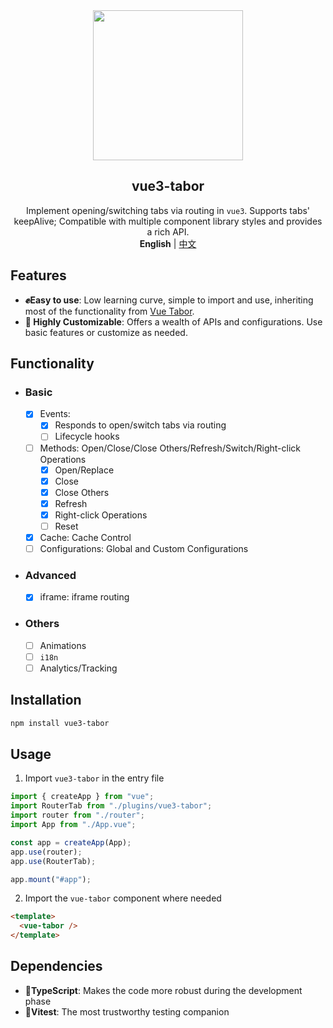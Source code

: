 <div align="center">
    <div align="center"><img src="https://github.com/daylenjeez/vue3-router-tab/assets/111993029/71058201-d832-43d2-8396-04def7756971" width=240 /></div>
    <h2 align="center">vue3-tabor</h2>
    <div align="center">Implement opening/switching tabs via routing in <code>vue3</code>. Supports tabs' keepAlive; Compatible with multiple component library styles and provides a rich API.</div>
    <div align="center"><strong>English</strong> | <a href="README.md">中文</a></div>
</div>

## Features

- **✊Easy to use**: Low learning curve, simple to import and use, inheriting most of the functionality from [Vue Tabor](https://bhuh12.github.io/vue-router-tab).
- **🎨 Highly Customizable**: Offers a wealth of APIs and configurations. Use basic features or customize as needed.

## Functionality
- ### Basic
    - [x] Events: 
      - [x] Responds to open/switch tabs via routing
      - [ ] Lifecycle hooks
    - [ ] Methods: Open/Close/Close Others/Refresh/Switch/Right-click Operations
      - [x] Open/Replace
      - [x] Close
      - [x] Close Others
      - [x] Refresh
      - [x] Right-click Operations
      - [ ] Reset
    - [x] Cache: Cache Control
    - [ ] Configurations: Global and Custom Configurations
- ### Advanced
    - [x] iframe: iframe routing
- ### Others
    - [ ] Animations
    - [ ] `i18n`
    - [ ] Analytics/Tracking

## Installation

```bash
npm install vue3-tabor
```

## Usage

1. Import `vue3-tabor` in the entry file

```js
import { createApp } from "vue";
import RouterTab from "./plugins/vue3-tabor";
import router from "./router";
import App from "./App.vue";

const app = createApp(App);
app.use(router);
app.use(RouterTab);

app.mount("#app");
```

2. Import the `vue-tabor` component where needed

```html
<template>
  <vue-tabor />
</template>
```

## Dependencies

- **💪TypeScript**: Makes the code more robust during the development phase
- **👬Vitest**: The most trustworthy testing companion
